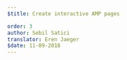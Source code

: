 ```yaml
---
$title: Create interactive AMP pages

order: 3
author: Sebil Satici
translator: Eren Jaeger
$date: 11-09-2018
---
```

